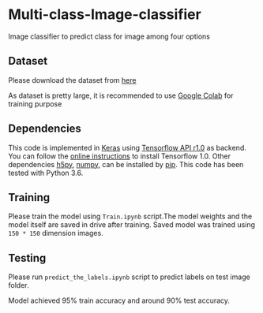 # Multi-class-Image-classifier
Image classifier to predict class for image among four options

## Dataset
Please download the dataset from [here](https://tinyurl.com/y62jfglm)

As dataset is pretty large, it is recommended to use [Google Colab](https://colab.research.google.com/) for training purpose

## Dependencies

This code is implemented in [Keras](http://keras.io/) using  [Tensorflow API r1.0](https://www.tensorflow.org/api_docs/) as backend. 
You can follow the [online instructions](https://www.tensorflow.org/install/) to install Tensorflow 1.0.
Other dependencies [h5py](http://www.h5py.org/), [numpy](http://www.numpy.org/),  can be installed by
[pip](https://pypi.python.org/pypi/pip). This code has been tested with Python 3.6.

## Training 
Please train the model using ``` Train.ipynb ``` script.The model weights and the model itself are saved in drive after training. Saved model was trained using ``` 150 * 150 ```
dimension images.

## Testing 

Please run ``` predict_the_labels.ipynb ``` script to predict labels on test image folder.

Model achieved 95% train accuracy and around 90% test accuracy.
